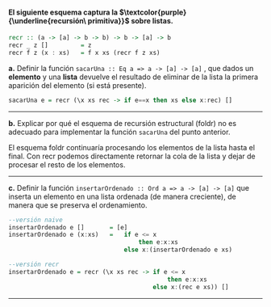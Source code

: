 #### El siguiente esquema captura la $\textcolor{purple}{\underline{recursión\ primitiva}}$ sobre listas.
```haskell
recr :: (a -> [a] -> b -> b) -> b -> [a] -> b
recr _ z []         = z
recr f z (x : xs)   = f x xs (recr f z xs)
```
**a.** Definir la función `sacarUna :: Eq a => a -> [a] -> [a]`
, que dados un **elemento** y una **lista** devuelve el resultado de eliminar de la lista la primera aparición del elemento (si está presente).

```haskell
sacarUna e = recr (\x xs rec -> if e==x then xs else x:rec) []
```

---

**b.** Explicar por qué el esquema de recursión estructural (foldr) no es adecuado para implementar la función `sacarUna` del punto anterior.

El esquema foldr continuaría procesando los elementos de la lista hasta el final.
Con recr podemos directamente retornar la cola de la lista y dejar de procesar el resto de los elementos.

---

**c.** Definir la función `insertarOrdenado
:: Ord a => a -> [a] -> [a]` que inserta un elemento en una lista ordenada (de manera creciente), de manera que se preserva el ordenamiento.

```haskell
--versión naive
insertarOrdenado e []       = [e]
insertarOrdenado e (x:xs)   =   if e <= x 
                                    then e:x:xs 
                                else x:(insertarOrdenado e xs)
```

```haskell
--versión recr
insertarOrdenado e = recr (\x xs rec -> if e <= x 
                                            then e:x:xs
                                        else x:(rec e xs)) []
```

---